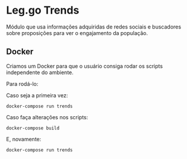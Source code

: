 # Leg.go Trends

Módulo que usa informações adquiridas de redes sociais e buscadores sobre proposições para ver o engajamento da população.

## Docker

Criamos um Docker para que o usuário consiga rodar os scripts independente do ambiente.

Para rodá-lo:

Caso seja a primeira vez:

```
docker-compose run trends
```

Caso faça alterações nos scripts:

```
docker-compose build
```

E, novamente:

```
docker-compose run trends
```
